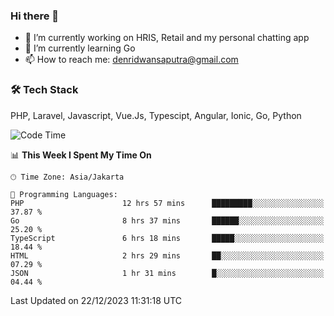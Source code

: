 ### Hi there 👋

- 🔭 I’m currently working on HRIS, Retail and my personal chatting app
- 🌱 I’m currently learning Go
- 📫 How to reach me: denridwansaputra@gmail.com


### 🛠 Tech Stack
PHP, Laravel, Javascript, Vue.Js, Typescipt, Angular, Ionic, Go, Python


<!--START_SECTION:waka-->
![Code Time](http://img.shields.io/badge/Code%20Time-4%2C024%20hrs%2029%20mins-blue)

📊 **This Week I Spent My Time On** 

```text
🕑︎ Time Zone: Asia/Jakarta

💬 Programming Languages: 
PHP                      12 hrs 57 mins      █████████░░░░░░░░░░░░░░░░   37.87 % 
Go                       8 hrs 37 mins       ██████░░░░░░░░░░░░░░░░░░░   25.20 % 
TypeScript               6 hrs 18 mins       █████░░░░░░░░░░░░░░░░░░░░   18.44 % 
HTML                     2 hrs 29 mins       ██░░░░░░░░░░░░░░░░░░░░░░░   07.29 % 
JSON                     1 hr 31 mins        █░░░░░░░░░░░░░░░░░░░░░░░░   04.44 % 
```


 Last Updated on 22/12/2023 11:31:18 UTC
<!--END_SECTION:waka-->
